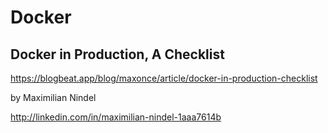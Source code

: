 # Docker

## Docker in Production, A Checklist

https://blogbeat.app/blog/maxonce/article/docker-in-production-checklist

by Maximilian Nindel

http://linkedin.com/in/maximilian-nindel-1aaa7614b
